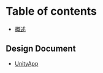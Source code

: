 # Table of contents

* [概述](README.md)

## Design Document

* [UnityApp](design-document/unityapp.md)
